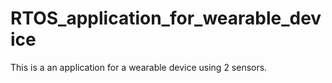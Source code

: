 # RTOS_application_for_wearable_device
This is a an application for a wearable device using 2 sensors.
